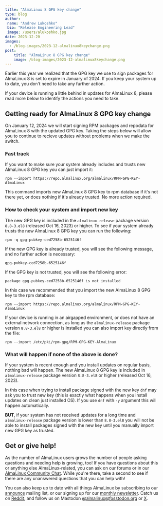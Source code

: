 ```yaml
---
title: "AlmaLinux 8 GPG key change"
type: blog
author: 
 name: "Andrew Lukoshko"
 bio: "Release Engineering Lead"
 image: /users/alukoshko.jpg
date: 2023-12-20
images:
  - /blog-images/2023-12-almalinux8keychange.png
post: 
    title: "AlmaLinux 8 GPG key change"
    image: /blog-images/2023-12-almalinux8keychange.png
---
```


Earlier this year we realized that the GPG key we use to sign packages for AlmaLinux 8 is set to expire in January of 2024. If you keep your system up to date, you don't need to take any further action.

If your device is running a little behind in updates for AlmaLinux 8, please read more below to identify the actions you need to take.


## Getting ready for AlmaLinux 8 GPG key change

On January 12, 2024 we will start signing RPM packages and repodata for AlmaLinux 8 with the updated GPG key. Taking the steps below will allow you  to continue to recieve updates without problems when we make the switch. 

### Fast track
If you want to make sure your system already includes and trusts new AlmaLinux 8 GPG key you can just import it:

```
rpm --import https://repo.almalinux.org/almalinux/RPM-GPG-KEY-AlmaLinux
```

This command imports new AlmaLinux 8 GPG key to rpm database if it's not there yet, or does nothing if it's already trusted. No more action required.

### How to check your system and import new key
The new GPG key is included in the `almalinux-release` package version `8.8-3.el8` (released Oct 16, 2023) or higher. To see if your system already trusts the new AlmaLinux 8 GPG key you can run the following:
```
rpm -q gpg-pubkey-ced7258b-6525146f
```
If the new GPG key is already trusted, you will see the following message, and no further action is necessary:
```
gpg-pubkey-ced7258b-6525146f
```
If the GPG key is not trusted, you will see the following error:
```
package gpg-pubkey-ced7258b-6525146f is not installed
```
In this case we recommended that you import the new AlmaLinux 8 GPG key to the rpm database:
```
rpm --import https://repo.almalinux.org/almalinux/RPM-GPG-KEY-AlmaLinux
```
If your device is running in an airgapped environment, or does not have an external network connection, as long as the `almalinux-release` package version `8.8-3.el8` or higher is installed you can also import key directly from the file:
```
rpm --import /etc/pki/rpm-gpg/RPM-GPG-KEY-AlmaLinux
```
### What will happen if none of the above is done?
If your system is recent enough and you install updates on regular basis, nothing bad will happen. The new AlmaLinux 8 GPG key is included in `almalinux-release` package version `8.8-3.el8` or higher (released Oct 16, 2023). 

In this case when trying to install package signed with the new key `dnf` may ask you to trust new key (this is exactly what happens when you install updates on clean just installed OS). If you use `dnf` with `-y` argument this will happen automatically.

**BUT**, if your system has not received updates for a long time and `almalinux-release` package version is lower than `8.8-3.el8` you will not be able to install packages signed with the new key until you manually import new GPG key as trusted. 

## Get or give help!

As the number of AlmaLinux users grows the number of people asking questions and needing help is growing, too! If you have questions about this or anything else AlmaLinux-related, you can ask on our forums or in our [AlmaLinux Community Chat](https://chat.almalinux.org/). While you're there, take a second to see if there are any unanswered questions that you can help with! 

You can also keep up to date with all things AlmaLinux by subscribing to our [announce](https://lists.almalinux.org/postorius/lists/announce.lists.almalinux.org/) mailing list, or our signing up for our [monthly newsletter](https://lists.almalinux.org/postorius/lists/newsletters.lists.almalinux.org/). Catch us on [Reddit](https://reddit.com/r/almalinux), and follow us on Mastodon [@almalinux@fosstodon.org](https://fosstodon.org/@almalinux) or [X](https://twitter.com/almalinux).